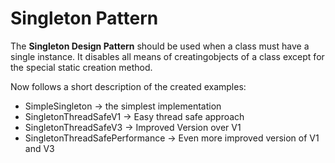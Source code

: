 # Singleton Pattern

The __Singleton Design Pattern__ should be used when a class must have a single instance. It disables all means of creatingobjects of a class except for the special static creation method.

Now follows a short description of the created examples:
 - SimpleSingleton -> the simplest implementation
 - SingletonThreadSafeV1 -> Easy thread safe approach
 - SingletonThreadSafeV3 -> Improved Version over V1
 - SingletonThreadSafePerformance -> Even more improved version of V1 and V3